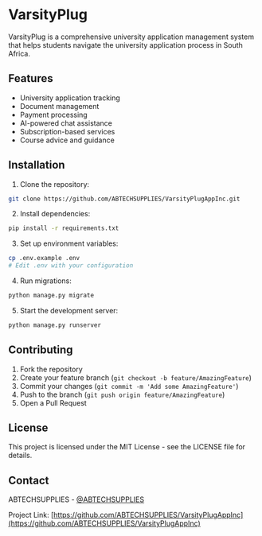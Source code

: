 # VarsityPlug

VarsityPlug is a comprehensive university application management system that helps students navigate the university application process in South Africa.

## Features

- University application tracking
- Document management
- Payment processing
- AI-powered chat assistance
- Subscription-based services
- Course advice and guidance

## Installation

1. Clone the repository:
```bash
git clone https://github.com/ABTECHSUPPLIES/VarsityPlugAppInc.git
```

2. Install dependencies:
```bash
pip install -r requirements.txt
```

3. Set up environment variables:
```bash
cp .env.example .env
# Edit .env with your configuration
```

4. Run migrations:
```bash
python manage.py migrate
```

5. Start the development server:
```bash
python manage.py runserver
```

## Contributing

1. Fork the repository
2. Create your feature branch (`git checkout -b feature/AmazingFeature`)
3. Commit your changes (`git commit -m 'Add some AmazingFeature'`)
4. Push to the branch (`git push origin feature/AmazingFeature`)
5. Open a Pull Request

## License

This project is licensed under the MIT License - see the LICENSE file for details.

## Contact

ABTECHSUPPLIES - [@ABTECHSUPPLIES](https://github.com/ABTECHSUPPLIES)

Project Link: [https://github.com/ABTECHSUPPLIES/VarsityPlugAppInc](https://github.com/ABTECHSUPPLIES/VarsityPlugAppInc) 
